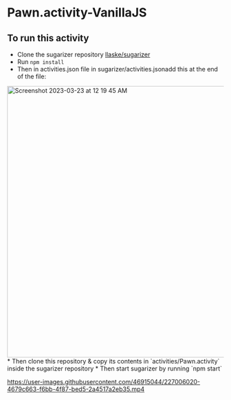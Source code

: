 # Pawn.activity-VanillaJS
## To run this activity
* Clone the sugarizer repository [llaske/sugarizer](https://github.com/llaske/sugarizer)
* Run `npm install`
* Then in activities.json file in sugarizer/activities.jsonadd this at the end of the file:
<img width="632" alt="Screenshot 2023-03-23 at 12 19 45 AM" src="https://user-images.githubusercontent.com/46915044/227007180-ebcffea0-dcd3-4162-b4f0-44ed8cce5d0f.png">
* Then clone this repository & copy its contents in `activities/Pawn.activity` inside the sugarizer repository
* Then start sugarizer by running `npm start`



https://user-images.githubusercontent.com/46915044/227006020-4679c663-f6bb-4f87-bed5-2a4517a2eb35.mp4


